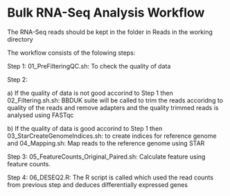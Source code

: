 # Bulk RNA-Seq Analysis Workflow

The RNA-Seq reads should be kept in the folder in Reads in the working directory

The workflow consists of the folowing steps:

Step 1: 01_PreFilteringQC.sh: To check the quality of data

Step 2: 

a) If the quality of data is not good accorind to Step 1 then 
02_Filtering.sh.sh: BBDUK suite will be called to trim the reads accoridng to quality of the reads and remove adapters and the quality trimmed reads is analysed using FASTqc

b) If the quality of data is  good accorind to Step 1 then
03_StarCreateGenomeIndices.sh: to create indices for reference genome and 
04_Mapping.sh: Map reads to the reference genome using STAR

Step 3:
05_FeatureCounts_Original_Paired.sh: Calculate feature using feature counts.

Step 4:
06_DESEQ2.R: The R script is called which used the read counts from previous step and deduces differentially expressed genes
